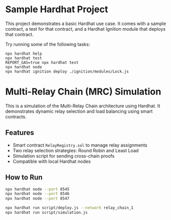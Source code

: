 # Sample Hardhat Project

This project demonstrates a basic Hardhat use case. It comes with a sample contract, a test for that contract, and a Hardhat Ignition module that deploys that contract.

Try running some of the following tasks:

```shell
npx hardhat help
npx hardhat test
REPORT_GAS=true npx hardhat test
npx hardhat node
npx hardhat ignition deploy ./ignition/modules/Lock.js
```

# Multi-Relay Chain (MRC) Simulation

This is a simulation of the Multi-Relay Chain architecture using Hardhat. It demonstrates dynamic relay selection and load balancing using smart contracts.

## Features
- Smart contract `RelayRegistry.sol` to manage relay assignments
- Two relay selection strategies: Round Robin and Least Load
- Simulation script for sending cross-chain proofs
- Compatible with local Hardhat nodes

## How to Run

```bash
npx hardhat node --port 8545
npx hardhat node --port 8546
npx hardhat node --port 8547

npx hardhat run script/deploy.js --network relay_chain_1
npx hardhat run script/simulation.js
